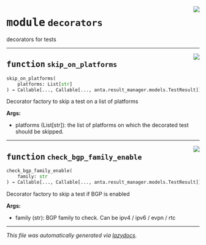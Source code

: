 <!-- markdownlint-disable -->

<a href="../../anta/decorators.py#L0"><img align="right" style="float:right;" src="https://img.shields.io/badge/-source-cccccc?style=flat-square"></a>

# <kbd>module</kbd> `decorators`
decorators for tests 


---

<a href="../../anta/decorators.py#L13"><img align="right" style="float:right;" src="https://img.shields.io/badge/-source-cccccc?style=flat-square"></a>

## <kbd>function</kbd> `skip_on_platforms`

```python
skip_on_platforms(
    platforms: List[str]
) → Callable[..., Callable[..., anta.result_manager.models.TestResult]]
```

Decorator factory to skip a test on a list of platforms 



**Args:**
 * platforms (List[str]): the list of platforms on which the decorated test should be skipped. 


---

<a href="../../anta/decorators.py#L48"><img align="right" style="float:right;" src="https://img.shields.io/badge/-source-cccccc?style=flat-square"></a>

## <kbd>function</kbd> `check_bgp_family_enable`

```python
check_bgp_family_enable(
    family: str
) → Callable[..., Callable[..., anta.result_manager.models.TestResult]]
```

Decorator factory to skip a test if BGP is enabled 



**Args:**
 * family (str): BGP family to check. Can be ipv4 / ipv6 / evpn / rtc 




---

_This file was automatically generated via [lazydocs](https://github.com/ml-tooling/lazydocs)._
